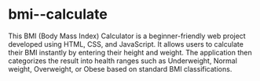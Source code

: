 # bmi--calculate
This BMI (Body Mass Index) Calculator is a beginner-friendly web project developed using HTML, CSS, and JavaScript. It allows users to calculate their BMI instantly by entering their height and weight. The application then categorizes the result into health ranges such as Underweight, Normal weight, Overweight, or Obese based on standard BMI classifications.
